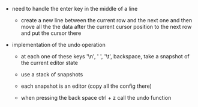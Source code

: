 + need to handle the enter key in the middle of a line 
    + create a new line between the current row and the next one and then move all the the data after the current cursor position to the next row and put the cursor there

+ implementation of the undo operation
    + at each one of these keys '\n', ' ', '\t', backspace, take a snapshot of the current editor state 
    + use a stack of snapshots
    + each snapshot is an editor (copy all the config there)

    + when pressing the back space ctrl + z call the undo function
    